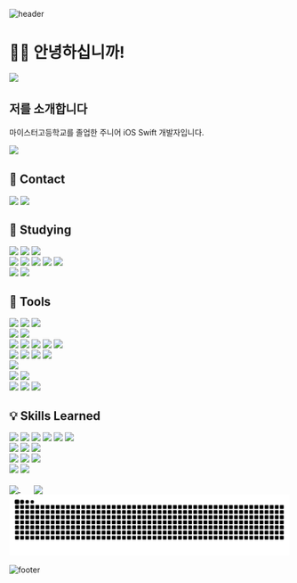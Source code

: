 ![header](https://capsule-render.vercel.app/api?type=waving&height=250&text=Lonalia's%20Profile&reversal=false&fontColor=7039C8&fontSize=56&fontAlignY=40&animation=scaleIn&strokeWidth=0&descSize=16&color=0:F3ABFF,100:ADCAFF)

# 👋🏻 안녕하십니까!

<img src="https://github.com/user-attachments/assets/5ba5882f-7752-4774-97de-59e2b0703084" width=100/>

## 저를 소개합니다
마이스터고등학교를 졸업한 주니어 iOS Swift 개발자입니다.<br/>

<span>
  <a href="https://hits.seeyoufarm.com">
    <img src="https://hits.seeyoufarm.com/api/count/incr/badge.svg?url=https://github.com/yuminc03&count_bg=%237039C8&title_bg=%23555555&icon=apple.svg&icon_color=%23E7E7E7&title=Hello%21&edge_flat=false"/>
  </a>
</span>

## 🩷 Contact
<span>
  <img src="https://img.shields.io/badge/yuminc03@gmail.com-EA4335?style=plastic&logo=gmail&logoColor=white"/>
  <a href="https://dpffldk.tistory.com">
    <img src="https://img.shields.io/badge/천천히 해도 괜찮아-000000?style=plastic&logo=tistory&logoColor=white"/>
  </a>
</span>

## 📖 Studying
<span>
  <img src="https://img.shields.io/badge/Swift-F05138?style=plastic&logo=swift&logoColor=white"/>
  <img src="https://img.shields.io/badge/SwiftUI-007AFF?style=plastic&logo=swift&logoColor=white"/>
  <img src="https://img.shields.io/badge/UIKit-2396F3?style=plastic&logo=swift&logoColor=white"/>
</span>
<br/>
<span>
  <img src="https://img.shields.io/badge/Combine-F05138?style=plastic&logo=swift&logoColor=white"/>
  <img src="https://img.shields.io/badge/CombineCocoa-FBC817?style=plastic&logo=swift&logoColor=white"/>
  <img src="https://img.shields.io/badge/TCA-F05138?style=plastic&logo=swift&logoColor=white"/>
  <img src="https://img.shields.io/badge/TCACoordinator-F05138?style=plastic&logo=swift&logoColor=white"/>
  <img src="https://img.shields.io/badge/Firebase-DD2C00?style=plastic&logo=firebase&logoColor=white"/>
</span>
<br/>
<span>
  <img src="https://img.shields.io/badge/React Native-61DAFB?style=plastic&logo=react&logoColor=white"/>
  <img src="https://img.shields.io/badge/TypeScript-3178C6?style=plastic&logo=typescript&logoColor=white"/>
</span>

## 🔨 Tools
<span>
  <img src="https://img.shields.io/badge/Git-F05032?style=plastic&logo=git&logoColor=white"/>
  <img src="https://img.shields.io/badge/GitHub-181717?style=plastic&logo=github&logoColor=white"/>
  <img src="https://img.shields.io/badge/GitLab-FC6D26?style=plastic&logo=gitlab&logoColor=white"/>
</span>
<br/>
<span>
  <img src="https://img.shields.io/badge/Xcode-147EFB?style=plastic&logo=xcode&logoColor=white"/>
  <img src="https://img.shields.io/badge/Android Studio-3DDC84?style=plastic&logo=androidstudio&logoColor=white"/>
</span>
<br/>
<span>
  <img src="https://img.shields.io/badge/Visual Studio Code-2185D0?style=plastic&logo=vscode&logoColor=white"/>
  <img src="https://img.shields.io/badge/Brackets-1D77BD?style=plastic&logo=brackets&logoColor=white"/>
</span>
<span>
  <img src="https://img.shields.io/badge/Visual Studio-46178F?style=plastic&logo=visualstudio&logoColor=white"/>
  <img src="https://img.shields.io/badge/Eclipse-2C2255?style=plastic&logo=eclipseide&logoColor=white"/>
  <img src="https://img.shields.io/badge/PyCharm-000000?style=plastic&logo=pycharm&logoColor=white"/>
</span>
<br/>
<span>
  <img src="https://img.shields.io/badge/Adobe Illustrator-FF9A00?style=plastic&logo=adobeillustrator&logoColor=white"/>
  <img src="https://img.shields.io/badge/Adobe Photoshop-31A8FF?style=plastic&logo=adobephotoshop&logoColor=white"/>
  <img src="https://img.shields.io/badge/Adobe After Effects-9999FF?style=plastic&logo=adobeaftereffects&logoColor=white"/>
  <img src="https://img.shields.io/badge/Adobe XD-FF61F6?style=plastic&logo=adobexd&logoColor=white"/>
</span>
<br/>
<span>
  <img src="https://img.shields.io/badge/3ds Max-00B2A5?style=plastic&logo=3dsmax&logoColor=white"/>
</span>
<br/>
<span>
  <img src="https://img.shields.io/badge/Postman-FF6C37?style=plastic&logo=postman&logoColor=white"/>
</span>
<span>
  <img src="https://img.shields.io/badge/Notion-000000?style=plastic&logo=notion&logoColor=white"/>
</span>
<br/>
<span>
  <img src="https://img.shields.io/badge/Confluence-172B4D?style=plastic&logo=confluence&logoColor=white"/>
  <img src="https://img.shields.io/badge/Jira-0052CC?style=plastic&logo=jira&logoColor=white"/>
  <img src="https://img.shields.io/badge/Bitbucket-0052CC?style=plastic&logo=bitbucket&logoColor=white"/>
</span>

## 💡 Skills Learned
<span>
  <img src="https://img.shields.io/badge/HTML-E34F26?style=plastic&logo=html5&logoColor=white"/>
  <img src="https://img.shields.io/badge/CSS-1572B6?style=plastic&logo=css3&logoColor=white"/>
  <img src="https://img.shields.io/badge/JavaScript-F7DF1E?style=plastic&logo=javascript&logoColor=white"/>
  <img src="https://img.shields.io/badge/jQuery-0769AD?style=plastic&logo=jquery&logoColor=white"/>
  <img src="https://img.shields.io/badge/Bootstrap-7952B3?style=plastic&logo=bootstrap&logoColor=white"/>
  <img src="https://img.shields.io/badge/React-61DAFB?style=plastic&logo=react&logoColor=white"/>
</span>
<br/>
<span>
  <img src="https://img.shields.io/badge/C-A8B9CC?style=plastic&logo=c&logoColor=white"/>
  <img src="https://img.shields.io/badge/Java-E5422B?style=plastic&logo=java&logoColor=white"/>
  <img src="https://img.shields.io/badge/Python-3776AB?style=plastic&logo=python&logoColor=white"/>
</span>
<br/>
<span>
  <img src="https://img.shields.io/badge/MySQL-4479A1?style=plastic&logo=mysql&logoColor=white"/>
  <img src="https://img.shields.io/badge/Oracle-F80000?style=plastic&logo=oracle&logoColor=white"/>
  <img src="https://img.shields.io/badge/SQLite-003B57?style=plastic&logo=sqlite&logoColor=white"/>
</span>
<br/>
<span>
  <img src="https://img.shields.io/badge/Android-34A853?style=plastic&logo=android&logoColor=white"/>
  <img src="https://img.shields.io/badge/Kotlin-7F52FF?style=plastic&logo=kotlin&logoColor=white"/>
</span>

<div>
  <br/>
  <a href="https://github.com/anuraghazra/github-readme-stats">
    <picture>
      <source media="(prefers-color-scheme: dark)" srcset="https://github-readme-stats.vercel.app/api?username=yuminc03&hide=contribs&show_icons=true&theme=midnight-purple">
      <source media="(prefers-color-scheme: light)" srcset="https://github-readme-stats.vercel.app/api?username=yuminc03&hide=contribs&show_icons=true&theme=buefy">
      <img align="center" src="https://github-readme-stats.vercel.app/api?username=yuminc03&hide=contribs&show_icons=true&theme=buefy"/>
    </picture>
  </a>
  &nbsp; &nbsp; &nbsp;
  <a href="https://github.com/anuraghazra/github-readme-stats">
    <picture>
      <source media="(prefers-color-scheme: dark)" srcset="https://github-readme-stats.vercel.app/api/top-langs/?username=yuminc03&theme=midnight-purple&layout=compact&langs_count=8">
      <source media="(prefers-color-scheme: light)" srcset="https://github-readme-stats.vercel.app/api/top-langs/?username=yuminc03&theme=buefy&layout=compact&langs_count=8">
      <img align="center" src="https://github-readme-stats.vercel.app/api/top-langs/?username=yuminc03&layout=compact&langs_count=8"/>
    </picture>
  </a>
  <picture>
    <source media="(prefers-color-scheme: dark)" srcset="https://github.com/yuminc03/yuminc03/blob/output/github-contribution-grid-snake-dark.svg">
    <source media="(prefers-color-scheme: light)" srcset="https://github.com/yuminc03/yuminc03/blob/output/github-contribution-grid-snake.svg">
    <img src="https://github.com/yuminc03/yuminc03/blob/output/github-contribution-grid-snake.svg"/>
  </picture>
</div>

![footer](https://capsule-render.vercel.app/api?type=waving&height=160&reversal=false&fontColor=7039C8&fontSize=64&fontAlignY=40&animation=scaleIn&strokeWidth=0&descSize=16&section=footer&color=0:F3ABFF,100:ADCAFF)
